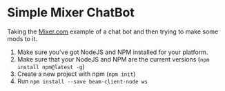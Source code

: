 # Simple Mixer ChatBot
Taking the [Mixer.com](https://dev.mixer.com/tutorials/chatbot.html) example of a chat bot and then trying to make some mods to it. 

1. Make sure you've got NodeJS and NPM installed for your platform.
2. Make sure that your NodeJS and NPM are the current versions (`npm install npm@latest -g`)
3. Create a new project with npm (`npm init`)
4. Run `npm install --save beam-client-node ws`